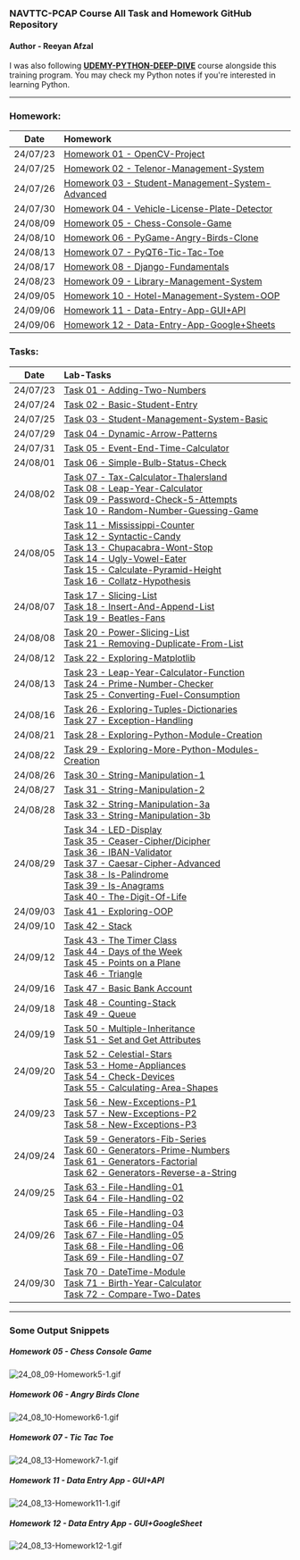 ###  NAVTTC-PCAP Course All Task and Homework GitHub Repository

#### Author - Reeyan Afzal

I was also following **[UDEMY-PYTHON-DEEP-DIVE](https://github.com/reeyan-afzal/UDEMY_PYTHON_DEEP_DIVE)** course alongside this training program. You may check my Python notes if you're interested in learning Python.

___

### Homework:
|   Date   | Homework                                                                                                                                   |
|:--------:|:-------------------------------------------------------------------------------------------------------------------------------------------|
| 24/07/23 | [Homework 01 - OpenCV-Project](https://github.com/reeyan-afzal/NAVTTC_PCAP/blob/main/24_07_23-Homework1/main.py)                           |
| 24/07/25 | [Homework 02 - Telenor-Management-System](https://github.com/reeyan-afzal/NAVTTC_PCAP/blob/main/24_07_25-Homework2/main.py)                |
| 24/07/26 | [Homework 03 - Student-Management-System-Advanced](https://github.com/reeyan-afzal/NAVTTC_PCAP/blob/main/24_07_26-Homework3/main.py)       |
| 24/07/30 | [Homework 04 - Vehicle-License-Plate-Detector](https://github.com/reeyan-afzal/NAVTTC_PCAP/blob/main/24_07_30-Homework4/main.py)           |
| 24/08/09 | [Homework 05 - Chess-Console-Game](https://github.com/reeyan-afzal/NAVTTC_PCAP/blob/main/24_08_09-Homework5/main.py)                       |
| 24/08/10 | [Homework 06 - PyGame-Angry-Birds-Clone](https://github.com/reeyan-afzal/NAVTTC_PCAP/blob/main/24_08_10-Homework6/)                        |
| 24/08/13 | [Homework 07 - PyQT6-Tic-Tac-Toe](https://github.com/reeyan-afzal/NAVTTC_PCAP/blob/main/24_08_13-Homework7/main.py)                        |
| 24/08/17 | [Homework 08 - Django-Fundamentals](https://github.com/reeyan-afzal/NAVTTC_PCAP/blob/main/24_08_17-Homework8/django_fundamentals/)         |
| 24/08/23 | [Homework 09 - Library-Management-System](https://github.com/reeyan-afzal/NAVTTC_PCAP/blob/main/24_08_23-Homework9/Main_Directory/main.py) |
| 24/09/05 | [Homework 10 - Hotel-Management-System-OOP](https://github.com/reeyan-afzal/NAVTTC_PCAP/blob/main/24_09_05-Homework10/main.py)             |
| 24/09/06 | [Homework 11 - Data-Entry-App-GUI+API](https://github.com/reeyan-afzal/NAVTTC_PCAP/blob/main/24_09_06-Homework11/main.py)                  |
| 24/09/06 | [Homework 12 - Data-Entry-App-Google+Sheets](https://github.com/reeyan-afzal/NAVTTC_PCAP/blob/main/24_09_06-Homework12/main.py)            |

### Tasks:
|   Date   | Lab-Tasks                                                                                                                                                                                                                                                                                                                                                                                                                                                                                                                                                                                                                                                                                                                                                                                                                                                                                                                                                                                    |
|:--------:|:---------------------------------------------------------------------------------------------------------------------------------------------------------------------------------------------------------------------------------------------------------------------------------------------------------------------------------------------------------------------------------------------------------------------------------------------------------------------------------------------------------------------------------------------------------------------------------------------------------------------------------------------------------------------------------------------------------------------------------------------------------------------------------------------------------------------------------------------------------------------------------------------------------------------------------------------------------------------------------------------|
| 24/07/23 | [Task 01 - Adding-Two-Numbers](https://github.com/reeyan-afzal/NAVTTC_PCAP/blob/main/24_07_23-Task1/main.py)                                                                                                                                                                                                                                                                                                                                                                                                                                                                                                                                                                                                                                                                                                                                                                                                                                                                                 |
| 24/07/24 | [Task 02 - Basic-Student-Entry](https://github.com/reeyan-afzal/NAVTTC_PCAP/blob/main/24_07_24-Task2/main.py)                                                                                                                                                                                                                                                                                                                                                                                                                                                                                                                                                                                                                                                                                                                                                                                                                                                                                |
| 24/07/25 | [Task 03 - Student-Management-System-Basic](https://github.com/reeyan-afzal/NAVTTC_PCAP/blob/main/24_07_25-Task3/main.py)                                                                                                                                                                                                                                                                                                                                                                                                                                                                                                                                                                                                                                                                                                                                                                                                                                                                    |
| 24/07/29 | [Task 04 - Dynamic-Arrow-Patterns](https://github.com/reeyan-afzal/NAVTTC_PCAP/blob/main/24_07_29-Task4/main.py)                                                                                                                                                                                                                                                                                                                                                                                                                                                                                                                                                                                                                                                                                                                                                                                                                                                                             |
| 24/07/31 | [Task 05 - Event-End-Time-Calculator](https://github.com/reeyan-afzal/NAVTTC_PCAP/blob/main/24_07_31-Task5/main.py)                                                                                                                                                                                                                                                                                                                                                                                                                                                                                                                                                                                                                                                                                                                                                                                                                                                                          |
| 24/08/01 | [Task 06 - Simple-Bulb-Status-Check](https://github.com/reeyan-afzal/NAVTTC_PCAP/blob/main/24_08_01-Task6/main.py)                                                                                                                                                                                                                                                                                                                                                                                                                                                                                                                                                                                                                                                                                                                                                                                                                                                                           |
| 24/08/02 | [Task 07 - Tax-Calculator-Thalersland](https://github.com/reeyan-afzal/NAVTTC_PCAP/blob/main/24_08_02-Task7,8,9,10/main-Task7.py)  <br/>[Task 08 - Leap-Year-Calculator](https://github.com/reeyan-afzal/NAVTTC_PCAP/blob/main/24_08_02-Task7,8,9,10/main-Task8.py) <br/>[Task 09 - Password-Check-5-Attempts](https://github.com/reeyan-afzal/NAVTTC_PCAP/blob/main/24_08_02-Task7,8,9,10/main-Task9.py) <br/>[Task 10 - Random-Number-Guessing-Game](https://github.com/reeyan-afzal/NAVTTC_PCAP/blob/main/24_08_02-Task7,8,9,10/main-Task10.py)                                                                                                                                                                                                                                                                                                                                                                                                                                           |
| 24/08/05 | [Task 11 - Mississippi-Counter](https://github.com/reeyan-afzal/NAVTTC_PCAP/blob/main/24_08_05-Task11,12,13,14,15,16/main-Task11.py)<br/>  [Task 12 - Syntactic-Candy](https://github.com/reeyan-afzal/NAVTTC_PCAP/blob/main/24_08_05-Task11,12,13,14,15,16/main-Task12.py)<br/> [Task 13 - Chupacabra-Wont-Stop](https://github.com/reeyan-afzal/NAVTTC_PCAP/blob/main/24_08_05-Task11,12,13,14,15,16/main-Task13.py)<br/> [Task 14 - Ugly-Vowel-Eater](https://github.com/reeyan-afzal/NAVTTC_PCAP/blob/main/24_08_05-Task11,12,13,14,15,16/main-Task14.py)<br/> [Task 15 - Calculate-Pyramid-Height](https://github.com/reeyan-afzal/NAVTTC_PCAP/blob/main/24_08_05-Task11,12,13,14,15,16/main-Task15.py)<br/> [Task 16 - Collatz-Hypothesis](https://github.com/reeyan-afzal/NAVTTC_PCAP/blob/main/24_08_05-Task11,12,13,14,15,16/main-Task16.py)                                                                                                                                        |
| 24/08/07 | [Task 17 - Slicing-List](https://github.com/reeyan-afzal/NAVTTC_PCAP/blob/main/24_08_07-Task17,18,19/main-Task17.py)<br/>  [Task 18 - Insert-And-Append-List](https://github.com/reeyan-afzal/NAVTTC_PCAP/blob/main/24_08_07-Task17,18,19/main-Task18.py)<br/> [Task 19 - Beatles-Fans](https://github.com/reeyan-afzal/NAVTTC_PCAP/blob/main/24_08_07-Task17,18,19/main-Task19.py)                                                                                                                                                                                                                                                                                                                                                                                                                                                                                                                                                                                                          |
| 24/08/08 | [Task 20 - Power-Slicing-List](https://github.com/reeyan-afzal/NAVTTC_PCAP/blob/main/24_08_08-Task20,21/main-Task20.py)<br/> [Task 21 - Removing-Duplicate-From-List](https://github.com/reeyan-afzal/NAVTTC_PCAP/blob/main/24_08_08-Task20,21/main-Task21.py)                                                                                                                                                                                                                                                                                                                                                                                                                                                                                                                                                                                                                                                                                                                               |
| 24/08/12 | [Task 22 - Exploring-Matplotlib](https://github.com/reeyan-afzal/NAVTTC_PCAP/blob/main/24_08_12-Task22/main-Task22.py)                                                                                                                                                                                                                                                                                                                                                                                                                                                                                                                                                                                                                                                                                                                                                                                                                                                                       |
| 24/08/13 | [Task 23 - Leap-Year-Calculator-Function](https://github.com/reeyan-afzal/NAVTTC_PCAP/blob/main/24_08_13-Task23,24,25/main-Task23.py)<br/> [Task 24 - Prime-Number-Checker](https://github.com/reeyan-afzal/NAVTTC_PCAP/blob/main/24_08_13-Task23,24,25/main-Task24.py)<br/> [Task 25 - Converting-Fuel-Consumption](https://github.com/reeyan-afzal/NAVTTC_PCAP/blob/main/24_08_13-Task23,24,25/main-Task25.py)                                                                                                                                                                                                                                                                                                                                                                                                                                                                                                                                                                             |
| 24/08/16 | [Task 26 - Exploring-Tuples-Dictionaries](https://github.com/reeyan-afzal/NAVTTC_PCAP/blob/main/24_08_16-Task26,27/main-Task26.py)<br/>     [Task 27 - Exception-Handling](https://github.com/reeyan-afzal/NAVTTC_PCAP/blob/main/24_08_16-Task26,27/main-Task27.py)                                                                                                                                                                                                                                                                                                                                                                                                                                                                                                                                                                                                                                                                                                                          |
| 24/08/21 | [Task 28 - Exploring-Python-Module-Creation](https://github.com/reeyan-afzal/NAVTTC_PCAP/blob/main/24_08_21-Task28/main-Task28.py)<br/>                                                                                                                                                                                                                                                                                                                                                                                                                                                                                                                                                                                                                                                                                                                                                                                                                                                      |
| 24/08/22 | [Task 29 - Exploring-More-Python-Modules-Creation](https://github.com/reeyan-afzal/NAVTTC_PCAP/blob/main/24_08_22-Task29/main-Task29.py)<br/>                                                                                                                                                                                                                                                                                                                                                                                                                                                                                                                                                                                                                                                                                                                                                                                                                                                |
| 24/08/26 | [Task 30 - String-Manipulation-1](https://github.com/reeyan-afzal/NAVTTC_PCAP/blob/main/24_08_26-Task30/main-Task30.py)<br/>                                                                                                                                                                                                                                                                                                                                                                                                                                                                                                                                                                                                                                                                                                                                                                                                                                                                 |
| 24/08/27 | [Task 31 - String-Manipulation-2](https://github.com/reeyan-afzal/NAVTTC_PCAP/blob/main/24_08_27-Task31/main-Task31.py)<br/>                                                                                                                                                                                                                                                                                                                                                                                                                                                                                                                                                                                                                                                                                                                                                                                                                                                                 |
| 24/08/28 | [Task 32 - String-Manipulation-3a](https://github.com/reeyan-afzal/NAVTTC_PCAP/blob/main/24_08_28-Task32,33/main-Task32.py)<br/>            [Task 33 - String-Manipulation-3b](https://github.com/reeyan-afzal/NAVTTC_PCAP/blob/main/24_08_28-Task32,33/main-Task33.py)                                                                                                                                                                                                                                                                                                                                                                                                                                                                                                                                                                                                                                                                                                                      |
| 24/08/29 | [Task 34 - LED-Display](https://github.com/reeyan-afzal/NAVTTC_PCAP/blob/main/24_08_29-Task34,35,36,37,38,39,40/main-Task34.py)<br/>    [Task 35 - Ceaser-Cipher/Dicipher](https://github.com/reeyan-afzal/NAVTTC_PCAP/blob/main/24_08_29-Task34,35,36,37,38,39,40/main-Task35.py)<br/>[Task 36 - IBAN-Validator](https://github.com/reeyan-afzal/NAVTTC_PCAP/blob/main/24_08_29-Task34,35,36,37,38,39,40/main-Task36.py)<br/>[Task 37 - Caesar-Cipher-Advanced](https://github.com/reeyan-afzal/NAVTTC_PCAP/blob/main/24_08_29-Task34,35,36,37,38,39,40/main-Task37.py)<br/>[Task 38 - Is-Palindrome](https://github.com/reeyan-afzal/NAVTTC_PCAP/blob/main/24_08_29-Task34,35,36,37,38,39,40/main-Task38.py)<br/>[Task 39 - Is-Anagrams](https://github.com/reeyan-afzal/NAVTTC_PCAP/blob/main/24_08_29-Task34,35,36,37,38,39,40/main-Task39.py)<br/>[Task 40 - The-Digit-Of-Life](https://github.com/reeyan-afzal/NAVTTC_PCAP/blob/main/24_08_29-Task34,35,36,37,38,39,40/main-Task40.py) |
| 24/09/03 | [Task 41 - Exploring-OOP](https://github.com/reeyan-afzal/NAVTTC_PCAP/blob/main/24_09_03-Task41/main-Task41.py)                                                                                                                                                                                                                                                                                                                                                                                                                                                                                                                                                                                                                                                                                                                                                                                                                                                                              |
| 24/09/10 | [Task 42 - Stack](https://github.com/reeyan-afzal/NAVTTC_PCAP/blob/main/24_09_10-Task42/main-Task42.py)                                                                                                                                                                                                                                                                                                                                                                                                                                                                                                                                                                                                                                                                                                                                                                                                                                                                                      |
| 24/09/12 | [Task 43 - The Timer Class](https://github.com/reeyan-afzal/NAVTTC_PCAP/blob/main/24_09_12-Task43,44,45,46/main-Task43.py)<br/>[Task 44 - Days of the Week](https://github.com/reeyan-afzal/NAVTTC_PCAP/blob/main/24_09_12-Task43,44,45,46/main-Task44.py)<br/>    [Task 45 - Points on a Plane](https://github.com/reeyan-afzal/NAVTTC_PCAP/blob/main/24_09_12-Task43,44,45,46/main-Task45.py)<br/> [Task 46 - Triangle](https://github.com/reeyan-afzal/NAVTTC_PCAP/blob/main/24_09_12-Task43,44,45,46/main-Task46.py)                                                                                                                                                                                                                                                                                                                                                                                                                                                                     |
| 24/09/16 | [Task 47 - Basic Bank Account](https://github.com/reeyan-afzal/NAVTTC_PCAP/blob/main/24_09_16-Task47/main-Task47.py)                                                                                                                                                                                                                                                                                                                                                                                                                                                                                                                                                                                                                                                                                                                                                                                                                                                                         |
| 24/09/18 | [Task 48 - Counting-Stack](https://github.com/reeyan-afzal/NAVTTC_PCAP/blob/main/24_09_18-Task48,49/main-Task48.py)<br/>[Task 49 - Queue](https://github.com/reeyan-afzal/NAVTTC_PCAP/blob/main/24_09_18-Task48,49/main-Task49.py)                                                                                                                                                                                                                                                                                                                                                                                                                                                                                                                                                                                                                                                                                                                                                           |
| 24/09/19 | [Task 50 - Multiple-Inheritance](https://github.com/reeyan-afzal/NAVTTC_PCAP/blob/main/24_09_19-Task50,51/main-Task50.py)<br/>[Task 51 - Set and Get Attributes](https://github.com/reeyan-afzal/NAVTTC_PCAP/blob/main/24_09_19-Task50,51/main-Task51.py)                                                                                                                                                                                                                                                                                                                                                                                                                                                                                                                                                                                                                                                                                                                                    |
| 24/09/20 | [Task 52 - Celestial-Stars](https://github.com/reeyan-afzal/NAVTTC_PCAP/blob/main/24_09_20-Task52,53,54,55/main-Task52.py)   <br/>  [Task 53 - Home-Appliances](https://github.com/reeyan-afzal/NAVTTC_PCAP/blob/main/24_09_20-Task52,53,54,55/main-Task53.py)  <br/> [Task 54 - Check-Devices](https://github.com/reeyan-afzal/NAVTTC_PCAP/blob/main/24_09_20-Task52,53,54,55/main-Task54.py) <br/> [Task 55 - Calculating-Area-Shapes](https://github.com/reeyan-afzal/NAVTTC_PCAP/blob/main/24_09_20-Task52,53,54,55/main-Task55.py)                                                                                                                                                                                                                                                                                                                                                                                                                                                      |
| 24/09/23 | [Task 56 - New-Exceptions-P1](https://github.com/reeyan-afzal/NAVTTC_PCAP/blob/main/24_09_23-Task56,57,58/main-Task56.py)<br/>  [Task 57 - New-Exceptions-P2](https://github.com/reeyan-afzal/NAVTTC_PCAP/blob/main/24_09_23-Task56,57,58/main-Task57.py)<br/> [Task 58 - New-Exceptions-P3](https://github.com/reeyan-afzal/NAVTTC_PCAP/blob/main/24_09_23-Task56,57,58/main-Task58.py)                                                                                                                                                                                                                                                                                                                                                                                                                                                                                                                                                                                                     |
| 24/09/24 | [Task 59 - Generators-Fib-Series](https://github.com/reeyan-afzal/NAVTTC_PCAP/blob/main/24_09_24-Task59,60,61,62/main-Task59.py)<br/>[Task 60 - Generators-Prime-Numbers](https://github.com/reeyan-afzal/NAVTTC_PCAP/blob/main/24_09_24-Task59,60,61,62/main-Task60.py)<br/>[Task 61 - Generators-Factorial](https://github.com/reeyan-afzal/NAVTTC_PCAP/blob/main/24_09_24-Task59,60,61,62/main-Task61.py)<br/>[Task 62 - Generators-Reverse-a-String](https://github.com/reeyan-afzal/NAVTTC_PCAP/blob/main/24_09_24-Task59,60,61,62/main-Task62.py)                                                                                                                                                                                                                                                                                                                                                                                                                                      |
| 24/09/25 | [Task 63 - File-Handling-01](https://github.com/reeyan-afzal/NAVTTC_PCAP/blob/main/24_09_25-Task63,64/main-Task63.py)<br/>[Task 64 - File-Handling-02](https://github.com/reeyan-afzal/NAVTTC_PCAP/blob/main/24_09_25-Task63,64/main-Task64.py)                                                                                                                                                                                                                                                                                                                                                                                                                                                                                                                                                                                                                                                                                                                                              |
| 24/09/26 | [Task 65 - File-Handling-03](https://github.com/reeyan-afzal/NAVTTC_PCAP/blob/main/24_09_26-Task65,66,67,68,69/main-Task65.py)<br/>[Task 66 - File-Handling-04](https://github.com/reeyan-afzal/NAVTTC_PCAP/blob/main/24_09_26-Task65,66,67,68,69/main-Task66.py)<br/>[Task 67 - File-Handling-05](https://github.com/reeyan-afzal/NAVTTC_PCAP/blob/main/24_09_26-Task65,66,67,68,69/main-Task67.py)<br/>[Task 68 - File-Handling-06](https://github.com/reeyan-afzal/NAVTTC_PCAP/blob/main/24_09_26-Task65,66,67,68,69/main-Task68.py)<br/>[Task 69 - File-Handling-07](https://github.com/reeyan-afzal/NAVTTC_PCAP/blob/main/24_09_26-Task65,66,67,68,69/main-Task69.py)                                                                                                                                                                                                                                                                                                                   |
| 24/09/30 | [Task 70 - DateTime-Module](https://github.com/reeyan-afzal/NAVTTC_PCAP/blob/main/24_09_30-Task70,71,72/main-Task70.py) <br/>[Task 71 - Birth-Year-Calculator](https://github.com/reeyan-afzal/NAVTTC_PCAP/blob/main/24_09_30-Task70,71,72/main-Task71.py)<br/>[Task 72 - Compare-Two-Dates](https://github.com/reeyan-afzal/NAVTTC_PCAP/blob/main/24_09_30-Task70,71,72/main-Task72.py)                                                                                                                                                                                                                                                                                                                                                                                                                                                                                                                                                                                                     |
___

### Some Output Snippets

##### Homework 05 - Chess Console Game
![24_08_09-Homework5-1.gif](snippits%2F24_08_09-Homework5-1.gif)

##### Homework 06 - Angry Birds Clone
![24_08_10-Homework6-1.gif](snippits%2F24_08_10-Homework6-1.gif)

##### Homework 07 - Tic Tac Toe
![24_08_13-Homework7-1.gif](snippits%2F24_08_13-Homework7-1.gif)

##### Homework 11 - Data Entry App - GUI+API
![24_08_13-Homework11-1.gif](snippits%2F24_08_13-Homework11-1.gif)

##### Homework 12 - Data Entry App - GUI+GoogleSheet
![24_08_13-Homework12-1.gif](snippits%2F24_08_13-Homework12-1.gif)